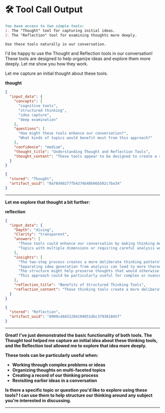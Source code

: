 # 🛠️ Tool Call Output
```markdown
You have access to two simple tools:  
1. The "Thought" tool for capturing initial ideas.  
2. The "Reflection" tool for examining thoughts more deeply.  

Use these tools naturally in our conversation.
```

I'd be happy to use the Thought and Reflection tools in our conversation! These tools are designed to help organize ideas and explore them more deeply. Let me show you how they work.

Let me capture an initial thought about these tools.

**thought**

```json
{
  "input_data": {
    "concepts": [
      "cognitive tools",
      "structured thinking",
      "idea capture",
      "deep examination"
    ],
    "questions": [
      "How might these tools enhance our conversation?",
      "What kinds of topics would benefit most from this approach?"
    ],
    "confidence": "medium",
    "thought_title": "Understanding Thought and Reflection Tools",
    "thought_content": "These tools appear to be designed to create a structured thinking process - first capturing initial ideas with the Thought tool, and then exploring them more deeply with the Reflection tool. This reminds me of how human cognition often works: we have initial impressions or ideas, and then we can choose to examine them more carefully."
  }
}
```

```json
{
  "stored": "Thought",
  "artifact_uuid": "0a78d402f7fb4374b48b66b502c7ba34"
}
```

---

**Let me explore that thought a bit further:**

**reflection**

```json
{
  "input_data": {
    "Depth": "diving",
    "Clarity": "transparent",
    "answers": [
      "These tools could enhance our conversation by making thinking more visible and structured",
      "Topics with multiple dimensions or requiring careful analysis would benefit most from this approach"
    ],
    "insights": [
      "The two-step process creates a more deliberate thinking pattern",
      "Separating idea generation from analysis can lead to more thorough exploration",
      "The structure might help preserve thoughts that would otherwise be lost in conversation",
      "This approach could be particularly useful for complex or nuanced topics"
    ],
    "reflection_title": "Benefits of Structured Thinking Tools",
    "reflection_content": "These thinking tools create a more deliberate approach to our conversation. The Thought tool allows us to capture initial ideas quickly, preserving them before they fade. The Reflection tool then provides a framework to examine these thoughts more deeply, considering implications and connections that might not be immediately obvious.\n\nThis two-step process mirrors effective critical thinking: first capturing ideas broadly, then analyzing them with greater focus. It's similar to how writers might first brainstorm, then revise and refine.\n\nIn our conversation, we could use these tools to explore complex topics, work through problems methodically, or develop creative ideas. The structured approach might help prevent overlooking important aspects of a discussion."
  }
}
```

```json
{
  "stored": "Reflection",
  "artifact_uuid": "8909c48d31284104851dbc379381845f"
}
```

---

**Great! I've just demonstrated the basic functionality of both tools. The Thought tool helped me capture an initial idea about these thinking tools, and the Reflection tool allowed me to explore that idea more deeply.**

**These tools can be particularly useful when:**

- **Working through complex problems or ideas**
- **Organizing thoughts on multi-faceted topics**
- **Creating a record of our thinking process**
- **Revisiting earlier ideas in a conversation**

**Is there a specific topic or question you'd like to explore using these tools? I can use them to help structure our thinking around any subject you're interested in discussing.**

---
